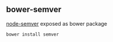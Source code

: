 bower-semver
------------

[node-semver](https://github.com/npm/node-semver) exposed as bower package

```
bower install semver
```

